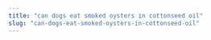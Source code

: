 ```yaml
---
title: "can dogs eat smoked oysters in cottonseed oil"
slug: "can-dogs-eat-smoked-oysters-in-cottonseed-oil"
---
```


